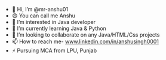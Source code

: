 - 👋 Hi, I’m @mr-anshu01
- 😄 You can call me Anshu
- 👀 I’m interested in Java developer
- 🌱 I’m currently learning Java & Python
- 💞️ I’m looking to collaborate on any Java/HTML/Css projects
- 📫 How to reach me- www.linkedin.com/in/anshusingh0001
- ⚡ Pursuing MCA from LPU, Punjab

<!---
mr-anshu01/mr-anshu01 is a ✨ special ✨ repository because its `README.md` (this file) appears on your GitHub profile.
You can click the Preview link to take a look at your changes.
--->
